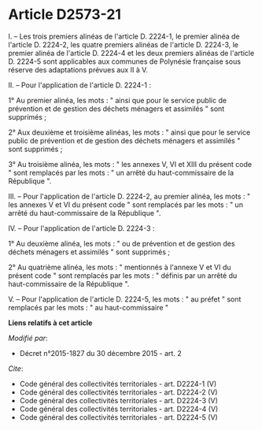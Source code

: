 # Article D2573-21

I. – Les trois premiers alinéas de l'article D. 2224-1, le premier alinéa de l'article D. 2224-2, les quatre premiers alinéas
de l'article D. 2224-3, le premier alinéa de l'article D. 2224-4 et les deux premiers alinéas de l'article D. 2224-5 sont
applicables aux communes de Polynésie française sous réserve des adaptations prévues aux II à V. 

II. – Pour l'application de l'article D. 2224-1 : 

1° Au premier alinéa, les mots : " ainsi que pour le service public de prévention et de gestion des déchets ménagers et
assimilés " sont supprimés ; 

2° Aux deuxième et troisième alinéas, les mots : " ainsi que pour le service public de prévention et de gestion des déchets
ménagers et assimilés " sont supprimés ; 

3° Au troisième alinéa, les mots : " les annexes V, VI et XIII du présent code " sont remplacés par les mots : " un arrêté du
haut-commissaire de la République ". 

III. – Pour l'application de l'article D. 2224-2, au premier alinéa, les mots : " les annexes V et VI du présent code " sont
remplacés par les mots : " un arrêté du haut-commissaire de la République ". 

IV. – Pour l'application de l'article D. 2224-3 : 

1° Au deuxième alinéa, les mots : " ou de prévention et de gestion des déchets ménagers et assimilés " sont supprimés ; 

2° Au quatrième alinéa, les mots : " mentionnés à l'annexe V et VI du présent code " sont remplacés par les mots : " définis
par un arrêté du haut-commissaire de la République ". 

V. – Pour l'application de l'article D. 2224-5, les mots : " au préfet " sont remplacés par les mots : " au haut-commissaire
"

**Liens relatifs à cet article**

_Modifié par_:

  - Décret n°2015-1827 du 30 décembre 2015 - art. 2

_Cite_:

  - Code général des collectivités territoriales - art. D2224-1 (V)
  - Code général des collectivités territoriales - art. D2224-2 (V)
  - Code général des collectivités territoriales - art. D2224-3 (V)
  - Code général des collectivités territoriales - art. D2224-4 (V)
  - Code général des collectivités territoriales - art. D2224-5 (V)
